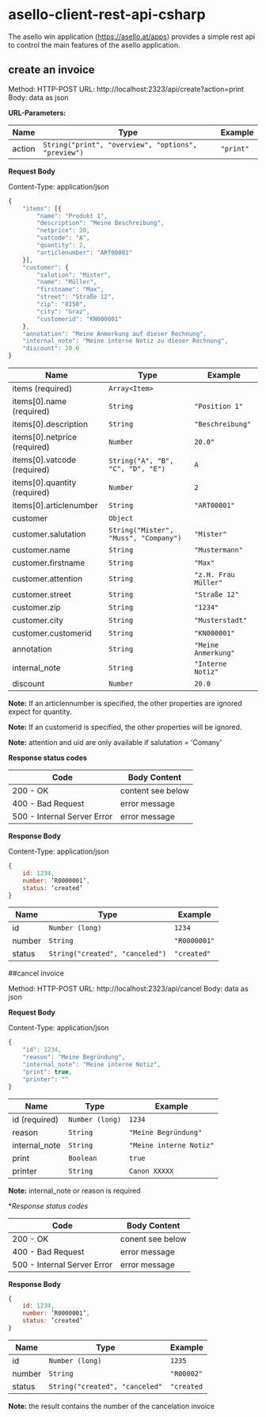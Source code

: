 # asello-client-rest-api-csharp

The asello win application (https://asello.at/apps) provides a simple rest api to control the main features of the asello application.

[definition]: https://github.com/asello/asello-client-rest-api/blob/master/asello%20ClientAPI%20Rest.png?raw=true "Logo"

## create an invoice

Method: HTTP-POST
URL: http://localhost:2323/api/create?action=print
Body: data as json

**URL-Parameters:**

Name|Type|Example|
---|---|---|
action|```String("print", "overview", "options", "preview")```|```"print"```|

**Request Body**

Content-Type: application/json

```javascript
{
    "items": [{
        "name": "Produkt 1",
        "description": "Meine Beschreibung",
        "netprice": 20,
        "vatcode": "A",
        "quantity": 2,
        "articlenumber": "ART00001"
    }],
    "customer": {
        "salution": "Mister",
        "name": "Müller",
        "firstname": "Max",
        "street": "Straße 12",
        "zip": "8150",
        "city": "Graz",
        "customerid": "KN000001"
    },
    "annotation": "Meine Anmerkung auf dieser Rechnung",
    "internal_note": "Meine interne Notiz zu dieser Rechnung",
    "discount": 20.0
}
```

Name|Type|Example|
---|---|---|
items (required)|```Array<Item>```||
items[0].name (required)|```String```|```"Position 1"```|
items[0].description|```String```|```"Beschreibung"```|
items[0].netprice (required)|```Number```|```20.0"```|
items[0].vatcode (required)|```String("A", "B", "C", "D", "E")```|```A```|
items[0].quantity (required)|```Number```|```2```|
items[0].articlenumber|```String```|```"ART00001"```|
customer|```Object```||
customer.salutation|```String("Mister", "Muss", "Company")```|```"Mister"```|
customer.name|```String```|```"Mustermann"```|
customer.firstname|```String```|```"Max"```|
customer.attention|```String```|```"z.H. Frau Müller"```|
customer.street|```String```|```"Straße 12"```|
customer.zip|```String```|```"1234"```|
customer.city|```String```|```"Musterstadt"```|
customer.customerid|```String```|```"KN000001"```|
annotation|```String```|```"Meine Anmerkung"```|
internal_note|```String```|```"Interne Notiz"```|
discount|```Number```|```20.0```|

**Note:** If an articlennumber is specified, the other properties are ignored expect for quantity.

**Note:** If an customerid is specified, the other properties will be ignored. 

**Note:** attention and uid are only available if salutation = 'Comany'



**Response status codes**

Code|Body Content|
---|---|
200 - OK|content see below|
400 - Bad Request|error message|
500 - Internal Server Error|error message|

**Response Body**

Content-Type: application/json

```javascript
{
    id: 1234,
    number: ’R0000001’,
    status: ’created’
}
```

Name|Type|Example|
---|---|---|
id|```Number (long)```|```1234```|
number|```String```|```"R0000001"```|
status|```String("created", "canceled")```|```"created"```|

##cancel invoice

Method: HTTP-POST
URL: http://localhost:2323/api/cancel
Body: data as json

**Request Body**

Content-Type: application/json

```javascript
{
    "id": 1234,
    "reason": "Meine Begründung",
    "internal_note": "Meine interne Notiz",
    "print": true,
    "printer": ""
}
```

Name|Type|Example|
---|---|---|
id (required)|```Number (long)```|```1234```|
reason|```String```|```"Meine Begründung"```|
internal_note|```String```|```"Meine interne Notiz"```|
print|```Boolean```|```true```|
printer|```String```|```Canon XXXXX```|

**Note:** internal_note or reason is required

**Response status codes*

Code|Body Content|
---|---|
200 - OK|conent see below|
400 - Bad Request|error message|
500 - Internal Server Error|error message|

**Response Body**

```javascript
{
    id: 1234,
    number: ’R0000001’,
    status: ’created’
}
```

Name|Type|Example|
---|---|---|
id|```Number (long)```|```1235```|
number|```String```|```"R00002"```|
status|```String("created", "canceled"```|```"created```|

**Note:** the result contains the number of the cancelation invoice
